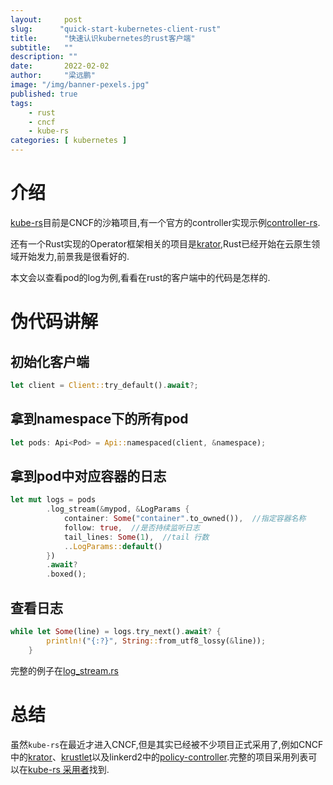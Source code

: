 ```yaml
---
layout:     post 
slug:      "quick-start-kubernetes-client-rust"
title:      "快速认识kubernetes的rust客户端"
subtitle:   ""
description: ""
date:       2022-02-02
author:     "梁远鹏"
image: "/img/banner-pexels.jpg"
published: true
tags:
    - rust 
    - cncf
    - kube-rs
categories: [ kubernetes ]
---
```


# 介绍  

[kube-rs](https://github.com/kube-rs/kube-rs)目前是CNCF的沙箱项目,有一个官方的controller实现示例[controller-rs](https://github.com/kube-rs/controller-rs).  

还有一个Rust实现的Operator框架相关的项目是[krator](https://github.com/krator-rs/krator),Rust已经开始在云原生领域开始发力,前景我是很看好的.

本文会以查看pod的log为例,看看在rust的客户端中的代码是怎样的.  

# 伪代码讲解  

## 初始化客户端  

```rust
let client = Client::try_default().await?;
```  

## 拿到namespace下的所有pod  

```rust
let pods: Api<Pod> = Api::namespaced(client, &namespace);
```  

## 拿到pod中对应容器的日志  

```rust
let mut logs = pods
        .log_stream(&mypod, &LogParams {
            container: Some("container".to_owned()),  //指定容器名称
            follow: true,  //是否持续监听日志
            tail_lines: Some(1),  //tail 行数
            ..LogParams::default()
        })
        .await?
        .boxed();
```  

## 查看日志  

```rust
while let Some(line) = logs.try_next().await? {
        println!("{:?}", String::from_utf8_lossy(&line));
    }
```  

完整的例子在[log_stream.rs](https://github.com/kube-rs/kube-rs/blob/bf3b248f0c96b229863e0bff510fdf118efd2381/examples/log_stream.rs)  

# 总结  

虽然`kube-rs`在最近才进入CNCF,但是其实已经被不少项目正式采用了,例如CNCF中的[krator](https://github.com/krator-rs/krator)、[krustlet](https://github.com/krustlet/krustlet)以及linkerd2中的[policy-controller](https://github.com/linkerd/linkerd2/tree/main/policy-controller).完整的项目采用列表可以在[kube-rs 采用者](https://github.com/kube-rs/website/blob/main/docs/adopters.md)找到.
